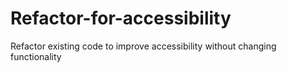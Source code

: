 # Refactor-for-accessibility
Refactor existing code to improve accessibility without changing functionality
